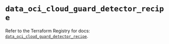 # `data_oci_cloud_guard_detector_recipe`

Refer to the Terraform Registry for docs: [`data_oci_cloud_guard_detector_recipe`](https://registry.terraform.io/providers/oracle/oci/6.37.0/docs/data-sources/cloud_guard_detector_recipe).
